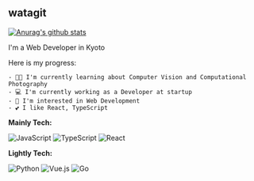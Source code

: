 ## watagit
[![Anurag's github stats](https://github-readme-stats.vercel.app/api?username=watagit&count_private=true&show_icons=true&theme=react)](https://github.com/anuraghazra/github-readme-stats)

I'm a Web Developer in Kyoto

Here is my progress:
```
- 👨‍🎓 I'm currently learning about Computer Vision and Computational Photography
- 💻 I'm currently working as a Developer at startup
- 🔭 I'm interested in Web Development
- 💕 I like React, TypeScript
```

**Mainly Tech:**

![JavaScript](https://img.shields.io/badge/javascript-%23323330.svg?style=for-the-badge&logo=javascript&logoColor=%23F7DF1E) ![TypeScript](https://img.shields.io/badge/typescript-%23007ACC.svg?style=for-the-badge&logo=typescript&logoColor=white) ![React](https://img.shields.io/badge/react-%2320232a.svg?style=for-the-badge&logo=react&logoColor=%2361DAFB)

**Lightly Tech:**

![Python](https://img.shields.io/badge/python-3670A0?style=for-the-badge&logo=python&logoColor=ffdd54) ![Vue.js](https://img.shields.io/badge/vuejs-%2335495e.svg?style=for-the-badge&logo=vuedotjs&logoColor=%234FC08D) ![Go](https://img.shields.io/badge/go-%2300ADD8.svg?style=for-the-badge&logo=go&logoColor=white)
